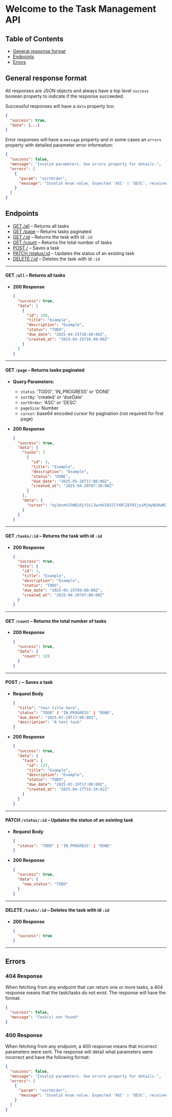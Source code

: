 # Welcome to the Task Management API

## Table of Contents

- [General response format](#general-response-format)
- [Endpoints](#endpoints)
- [Errors](#errors)

## General response format

All responses are JSON objects and always have a top level `success` boolean property to indicate if the response succeeded.

Successful responses will have a `data` property too:

```json
{
  "success": true,
  "data": {...}
}
```

Error responses will have a `message` property and in some cases an `errors` property with detailed parameter error information:

```json
{
  "success": false,
  "message": "Invalid parameters. See errors property for details.",
  "errors": [
    {
      "param": "sortOrder",
      "message": "Invalid enum value. Expected 'ASC' | 'DESC', received 'ASCc'"
    }
  ]
}
```

## Endpoints

- [GET /all](#get-all) – Returns all tasks
- [GET /page](#get-page) – Returns tasks paginated
- [GET /:id](#get-id) – Returns the task with id `:id`
- [GET /count](#get-count) – Returns the total number of tasks
- [POST /](#save-task) – Saves a task
- [PATCH /status/:id](#update-status) – Updates the status of an existing task
- [DELETE /:id](#delete-id) – Deletes the task with id `:id`

<a name="get-all"></a>

---

#### GET `/all` – Returns all tasks

- **200 Response**

  ```json
  {
    "success": true,
    "data": [
      {
        "id": 109,
        "title": "Example",
        "description": "Example",
        "status": "TODO",
        "due_date": "2025-04-25T16:40:00Z",
        "created_at": "2025-04-25T16:40:00Z"
      }
    ]
  }
  ```

---

<a name="get-page"></a>

#### GET `/page` – Returns tasks paginated

- **Query Parameters:**

  - `status`: 'TODO', 'IN_PROGRESS' or 'DONE'
  - `sortBy`: 'created' or 'dueDate'
  - `sortOrder`: 'ASC' or 'DESC'
  - `pageSize`: Number
  - `cursor`: base64 encoded cursor for pagination (not required for first page)

- **200 Response**

  ```json
  {
    "success": true,
    "data": {
      "tasks": [
        {
          "id": 3,
          "title": "Example",
          "description": "Example",
          "status": "DONE",
          "due_date": "2025-05-26T17:00:00Z",
          "created_at": "2025-04-20T07:30:00Z"
        }
      ],
      "meta": {
        "cursor": "eyJwcmV2SWQiOjY1LCJwcmV2Q3JlYXRlZEF0IjoiMjAyNS0wNC0yMFQyMzowMDowMC4wMDBaIn0="
      }
    }
  }
  ```

---

<a name="get-id"></a>

#### GET `/tasks/:id` – Returns the task with id `:id`

- **200 Response**

  ```json
  {
    "success": true,
    "data": {
      "id": 1,
      "title": "Example",
      "description": "Example",
      "status": "TODO",
      "due_date": "2025-05-25T09:00:00Z",
      "created_at": "2025-04-20T07:00:00Z"
    }
  }
  ```

---

<a name="get-count"></a>

#### GET `/count` – Returns the total number of tasks

- **200 Response**

  ```json
  {
    "success": true,
    "data": {
      "count": 128
    }
  }
  ```

---

<a name="save-task"></a>

#### POST `/` – Saves a task

- **Request Body**

  ```json
  {
    "title": "Your title here",
    "status": "TODO" | "IN_PROGRESS" | "DONE",
    "due_date": "2025-07-19T17:00:00Z",
    "description": "A test task"
  }
  ```

- **200 Response**

  ```json
  {
    "success": true,
    "data": {
      "task": {
        "id": 137,
        "title": "Example",
        "description": "Example",
        "status": "TODO",
        "due_date": "2025-07-19T17:00:00Z",
        "created_at": "2025-04-27T14:34:02Z"
      }
    }
  }
  ```

---

<a name="update-status"></a>

#### PATCH `/status/:id` – Updates the status of an existing task

- **Request Body**

  ```json
  {
    "status": "TODO" | "IN_PROGRESS" | "DONE"
  }
  ```

- **200 Response**

  ```json
  {
    "success": true,
    "data": {
      "new_status": "TODO"
    }
  }
  ```

---

<a name="delete-id"></a>

#### DELETE `/tasks/:id` – Deletes the task with id `:id`

- **200 Response**

  ```json
  {
    "success": true
  }
  ```

---

## Errors

### 404 Response

When fetching from any endpoint that can return one or more tasks, a 404 response means that the task/tasks do not exist. The response will have the format:

```json
{
  "success": false,
  "message": "Task(s) not found"
}
```

### 400 Response

When fetching from any endpoint, a 400 response means that incorrect parameters were sent. The response will detail what parameters were incorrect and have the following format:

```json
{
  "success": false,
  "message": "Invalid parameters. See errors property for details.",
  "errors": [
    {
      "param": "sortOrder",
      "message": "Invalid enum value. Expected 'ASC' | 'DESC', received 'ASCc'"
    }
  ]
}
```
